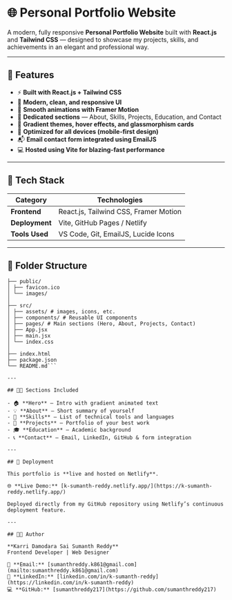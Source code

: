 # 🌐 Personal Portfolio Website

A modern, fully responsive **Personal Portfolio Website** built with **React.js** and **Tailwind CSS** — designed to showcase my projects, skills, and achievements in an elegant and professional way.

---

## 🚀 Features

- ⚡ **Built with React.js + Tailwind CSS**
- 🎨 **Modern, clean, and responsive UI**
- 🧠 **Smooth animations with Framer Motion**
- 💼 **Dedicated sections** — About, Skills, Projects, Education, and Contact
- 🌈 **Gradient themes, hover effects, and glassmorphism cards**
- 📱 **Optimized for all devices (mobile-first design)**
- 📬 **Email contact form integrated using EmailJS**
- 💻 **Hosted using Vite for blazing-fast performance**

---

## 🧰 Tech Stack

| Category | Technologies |
|-----------|--------------|
| **Frontend** | React.js, Tailwind CSS, Framer Motion |
| **Deployment** | Vite, GitHub Pages / Netlify |
| **Tools Used** | VS Code, Git, EmailJS, Lucide Icons |

---

## 📁 Folder Structure

```sumanthreddy/
├── public/
│ ├── favicon.ico
│ └── images/
│
├── src/
│ ├── assets/ # images, icons, etc.
│ ├── components/ # Reusable UI components
│ ├── pages/ # Main sections (Hero, About, Projects, Contact)
│ ├── App.jsx
│ ├── main.jsx
│ └── index.css
│
├── index.html
├── package.json
└── README.md```

---

## 🧑‍💻 Sections Included

- 🏠 **Hero** – Intro with gradient animated text  
- 💡 **About** – Short summary of yourself  
- 🧩 **Skills** – List of technical tools and languages  
- 🚀 **Projects** – Portfolio of your best work  
- 🎓 **Education** – Academic background  
- 📞 **Contact** – Email, LinkedIn, GitHub & form integration  

---

## 🌟 Deployment

This portfolio is **live and hosted on Netlify**.

🌐 **Live Demo:** [k-sumanth-reddy.netlify.app/](https://k-sumanth-reddy.netlify.app/)

Deployed directly from my GitHub repository using Netlify’s continuous deployment feature. 

---

## 🧑‍🎨 Author

**Karri Damodara Sai Sumanth Reddy**  
Frontend Developer | Web Designer  

📧 **Email:** [sumanthreddy.k861@gmail.com](mailto:sumanthreddy.k861@gmail.com)  
🔗 **LinkedIn:** [linkedin.com/in/k-sumanth-reddy](https://linkedin.com/in/k-sumanth-reddy)  
💻 **GitHub:** [sumanthreddy217](https://github.com/sumanthreddy217)

